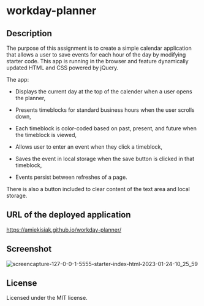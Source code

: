 # workday-planner


## Description

The purpose of this assignment is to create a simple calendar application that allows a user to save events for each hour of the day by modifying starter code. This app is running in the browser and feature dynamically updated HTML and CSS powered by jQuery.

The app:

* Displays the current day at the top of the calender when a user opens the planner,
 
* Presents timeblocks for standard business hours when the user scrolls down,
 
*  Each timeblock is color-coded based on past, present, and future when the timeblock is viewed,
 
* Allows user to enter an event when they click a timeblock,

* Saves the event in local storage when the save button is clicked in that timeblock,

* Events persist between refreshes of a page.

There is also a button included to clear content of the text area and local storage.

## URL of the deployed application

https://amiekisiak.github.io/workday-planner/

## Screenshot

![screencapture-127-0-0-1-5555-starter-index-html-2023-01-24-10_25_59](https://user-images.githubusercontent.com/117371691/214268260-a5b5f3ca-0bf2-41b2-8651-109ba0122380.png)

## License

Licensed under the MIT license.
